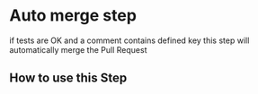# Auto merge step

if tests are OK and a comment contains defined key
this step will automatically merge the Pull Request 

## How to use this Step
